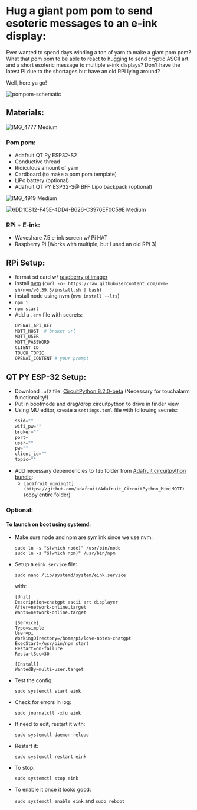 # Hug a giant pom pom to send esoteric messages to an e-ink display:

Ever wanted to spend days winding a ton of yarn to make a giant pom pom? What that pom pom to be able to react to hugging to send cryptic ASCII art and a short esoteric message to multiple e-ink displays? Don't have the latest PI due to the shortages but have an old RPI lying around? 

Well, here ya go!

![pompom-schematic](https://github.com/traumverloren/pompom-love-notes-chatgpt/assets/9959680/54f2644a-4587-4383-a6c1-d5ddd85d21a4)


## Materials:

![IMG_4777 Medium](https://github.com/traumverloren/pompom-love-notes-chatgpt/assets/9959680/49c450ff-6dec-4c27-a1ee-25ea9bfa2da6)

### Pom pom:
- Adafruit QT Py ESP32-S2
- Conductive thread
- Ridiculous amount of yarn
- Cardboard (to make a pom pom template)
- LiPo battery (optional)
- Adafruit QT PY ESP32-S@ BFF Lipo backpack (optional)

![IMG_4919 Medium](https://github.com/traumverloren/pompom-love-notes-chatgpt/assets/9959680/d6eef7d7-6004-4885-8ff6-9816a1b0fb58)

![6DD1C812-F45E-4DD4-B626-C3976EF0C59E Medium](https://github.com/traumverloren/pompom-love-notes-chatgpt/assets/9959680/1b86bfad-2b53-4ab0-bbe0-7851cbaea3ec)

### RPi + E-ink:
- Waveshare 7.5 e-ink screen w/ Pi HAT
- Raspberry Pi (Works with multiple, but I used an old RPi 3)


## RPi Setup:
- format sd card w/ [raspberry pi imager](https://www.raspberrypi.com/software/)
- install [nvm](https://github.com/nvm-sh/nvm) (`curl -o- https://raw.githubusercontent.com/nvm-sh/nvm/v0.39.3/install.sh | bash`)
- install node using nvm (`nvm install --lts`)
- `npm i`
- `npm start`
- Add a `.env` file with secrets:
  ```bash
  OPENAI_API_KEY
  MQTT_HOST  # broker url
  MQTT_USER
  MQTT_PASSWORD
  CLIENT_ID
  TOUCH_TOPIC
  OPENAI_CONTENT # your prompt
  ```
 
## QT PY ESP-32 Setup:
- Download `.uf2` file: [CircuitPython 8.2.0-beta](https://circuitpython.org/board/adafruit_qtpy_esp32s2/) (Necessary for touchalarm functionality!)
- Put in bootmode and drag/drop circuitpython to drive in finder view
- Using MU editor, create a `settings.toml` file with following secrets:
  ```python
  ssid=""
  wifi_pw=""
  broker=""
  port=
  user=""
  pw=""
  client_id=""
  topic=""
  ```
- Add necessary dependencies to `lib` folder from [Adafruit circuitpython bundle](https://github.com/adafruit/Adafruit_CircuitPython_Bundle):
  - `[adafruit_minimqtt](https://github.com/adafruit/Adafruit_CircuitPython_MiniMQTT)` (copy entire folder)
### Optional:

#### To launch on boot using systemd:

- Make sure node and npm are symlink since we use nvm:

  ```
  sudo ln -s "$(which node)" /usr/bin/node
  sudo ln -s "$(which npm)" /usr/bin/npm
  ```

- Setup a `eink.service` file:

  `sudo nano /lib/systemd/system/eink.service`

  with:

  ```
  [Unit]
  Description=chatgpt ascii art displayer
  After=network-online.target
  Wants=network-online.target

  [Service]
  Type=simple
  User=pi
  WorkingDirectory=/home/pi/love-notes-chatgpt
  ExecStart=/usr/bin/npm start
  Restart=on-failure
  RestartSec=30

  [Install]
  WantedBy=multi-user.target
  ```

- Test the config:

  `sudo systemctl start eink`

- Check for errors in log:

  `sudo journalctl -xfu eink`

- If need to edit, restart it with:

  `sudo systemctl daemon-reload`

- Restart it:

  `sudo systemctl restart eink`

- To stop:

  `sudo systemctl stop eink`

- To enable it once it looks good:

  `sudo systemctl enable eink` and `sudo reboot`
